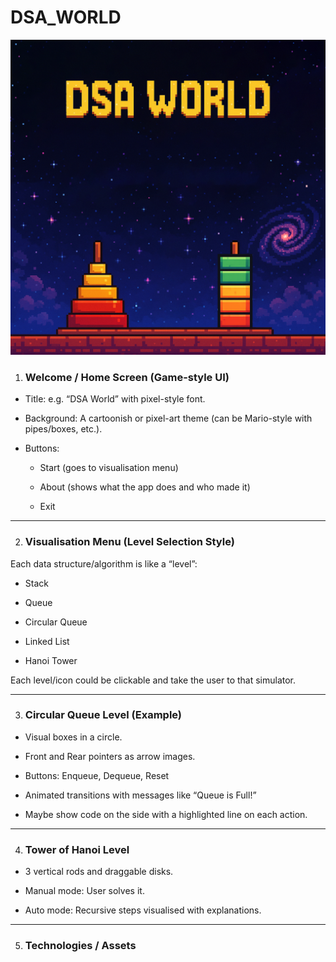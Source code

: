 # DSA_WORLD
![Logo](assets/background/home_bg.png)
1. ### Welcome / Home Screen (Game-style UI)
- Title: e.g. “DSA World” with pixel-style font.

- Background: A cartoonish or pixel-art theme (can be Mario-style with pipes/boxes, etc.).

- Buttons:

  - Start (goes to visualisation menu)

  - About (shows what the app does and who made it)

  - Exit
---

2. ### Visualisation Menu (Level Selection Style)
Each data structure/algorithm is like a “level”:

- Stack

- Queue

- Circular Queue

- Linked List

- Hanoi Tower


Each level/icon could be clickable and take the user to that simulator.

---

3. ### Circular Queue Level (Example)
- Visual boxes in a circle.

- Front and Rear pointers as arrow images.

- Buttons: Enqueue, Dequeue, Reset

- Animated transitions with messages like “Queue is Full!”

- Maybe show code on the side with a highlighted line on each action.

---

4. ### Tower of Hanoi Level
- 3 vertical rods and draggable disks.

- Manual mode: User solves it.

- Auto mode: Recursive steps visualised with explanations.

---

5. ### Technologies / Assets
